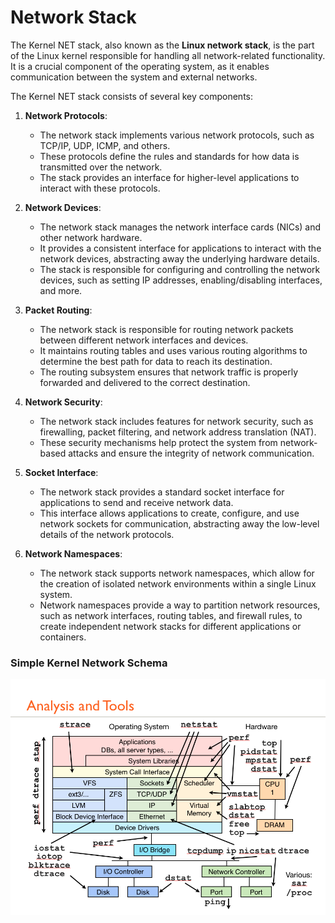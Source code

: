 # Network Stack

The Kernel NET stack, also known as the **Linux network stack**, is the part of the Linux kernel responsible for handling all network-related functionality. It is a crucial component of the operating system, as it enables communication between the system and external networks.

The Kernel NET stack consists of several key components:

1. **Network Protocols**:

   - The network stack implements various network protocols, such as TCP/IP, UDP, ICMP, and others.
   - These protocols define the rules and standards for how data is transmitted over the network.
   - The stack provides an interface for higher-level applications to interact with these protocols.

2. **Network Devices**:

   - The network stack manages the network interface cards (NICs) and other network hardware.
   - It provides a consistent interface for applications to interact with the network devices, abstracting away the underlying hardware details.
   - The stack is responsible for configuring and controlling the network devices, such as setting IP addresses, enabling/disabling interfaces, and more.

3. **Packet Routing**:

   - The network stack is responsible for routing network packets between different network interfaces and devices.
   - It maintains routing tables and uses various routing algorithms to determine the best path for data to reach its destination.
   - The routing subsystem ensures that network traffic is properly forwarded and delivered to the correct destination.

4. **Network Security**:

   - The network stack includes features for network security, such as firewalling, packet filtering, and network address translation (NAT).
   - These security mechanisms help protect the system from network-based attacks and ensure the integrity of network communication.

5. **Socket Interface**:

   - The network stack provides a standard socket interface for applications to send and receive network data.
   - This interface allows applications to create, configure, and use network sockets for communication, abstracting away the low-level details of the network protocols.

6. **Network Namespaces**:
   - The network stack supports network namespaces, which allow for the creation of isolated network environments within a single Linux system.
   - Network namespaces provide a way to partition network resources, such as network interfaces, routing tables, and firewall rules, to create independent network stacks for different applications or containers.

### Simple Kernel Network Schema

![](../../../assets/gnu_linux/kernel/kernel_net_stack.png)

